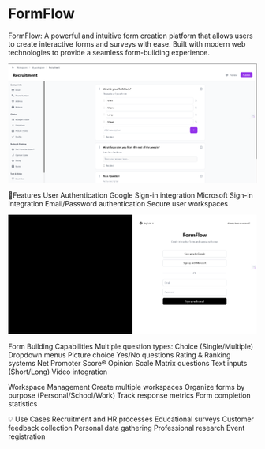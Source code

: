 # FormFlow
FormFlow: A powerful and intuitive form creation platform that allows users to create interactive forms and surveys with ease. Built with modern web technologies to provide a seamless form-building experience.


![alt text](https://raw.githubusercontent.com/TeenTornado/formflow/main/public/FormBuilder.png)

🌟Features
User Authentication
  Google Sign-in integration
  Microsoft Sign-in integration
  Email/Password authentication
  Secure user workspaces
  
![alt text](public/FormLogin-Signup.png)


Form Building Capabilities
  Multiple question types:
  Choice (Single/Multiple)
  Dropdown menus
  Picture choice
  Yes/No questions
  Rating & Ranking systems
  Net Promoter Score®
  Opinion Scale
  Matrix questions
  Text inputs (Short/Long)
  Video integration
  
Workspace Management
  Create multiple workspaces
  Organize forms by purpose (Personal/School/Work)
  Track response metrics
  Form completion statistics

💡 Use Cases
  Recruitment and HR processes
  Educational surveys
  Customer feedback collection
  Personal data gathering
  Professional research
  Event registration
